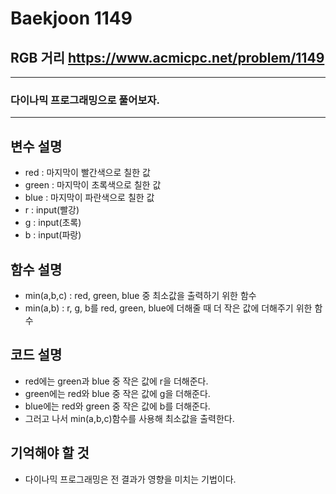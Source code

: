 Baekjoon 1149
=============
RGB 거리  <https://www.acmicpc.net/problem/1149>
---------------
- - -
### 다이나믹 프로그래밍으로 풀어보자.
- - -
## 변수 설명
- red : 마지막이 빨간색으로 칠한 값
- green : 마지막이 초록색으로 칠한 값
- blue : 마지막이 파란색으로 칠한 값
- r : input(빨강)
- g : input(초록)
- b : input(파랑)

## 함수 설명
- min(a,b,c) : red, green, blue 중 최소값을 출력하기 위한 함수
- min(a,b) : r, g, b를 red, green, blue에 더해줄 때 더 작은 값에 더해주기 위한 함수

## 코드 설명
- red에는 green과 blue 중 작은 값에 r을 더해준다.
- green에는 red와 blue 중 작은 값에 g을 더해준다.
- blue에는 red와 green 중 작은 값에 b를 더해준다.
- 그러고 나서 min(a,b,c)함수를 사용해 최소값을 출력한다.
## 기억해야 할 것
- 다이나믹 프로그래밍은 전 결과가 영향을 미치는 기법이다.
